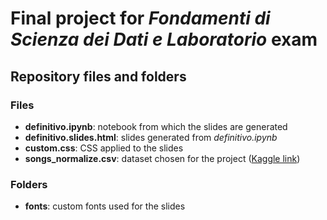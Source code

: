 # Final project for *Fondamenti di Scienza dei Dati e Laboratorio* exam

## Repository files and folders
### Files
- **definitivo.ipynb**: notebook from which the slides are generated
- **definitivo.slides.html**: slides generated from *definitivo.ipynb*
- **custom.css**: CSS applied to the slides
- **songs_normalize.csv**: dataset chosen for the project ([Kaggle link](https://www.kaggle.com/datasets/paradisejoy/top-hits-spotify-from-20002019))

### Folders
- **fonts**: custom fonts used for the slides
